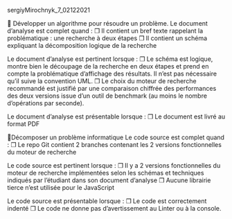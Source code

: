 sergiyMirochnyk_7_02122021


🎯 Développer un algorithme pour résoudre un problème.
Le document d’analyse est complet quand :
 ❒ Il contient un bref texte rappelant la problématique : une recherche à deux étapes
 ❒ Il contient un schéma expliquant la décomposition logique de la recherche
 
Le document d’analyse est pertinent lorsque :
 ❒ Le schéma est logique, montre bien le découpage de la recherche en deux étapes et prend en compte la problématique d’affichage des résultats. Il n’est pas nécessaire qu’il suive la convention UML.
 ❒ Le choix du moteur de recherche recommandé est justifié par une comparaison chiffrée des performances des deux versions issue d’un outil de benchmark (au moins le nombre d’opérations par seconde).

Le document d’analyse est présentable lorsque :
 ❒ Le document est livré au format PDF

🎯Décomposer un problème informatique
Le code source est complet quand :
 ❒ Le repo Git contient 2 branches contenant les 2 versions fonctionnelles du moteur de recherche

Le code source est pertinent lorsque :
 ❒ Il y a 2 versions fonctionnelles du moteur de recherche implémentées selon les schémas et techniques indiqués par l’étudiant dans son document d’analyse
 ❒ Aucune librairie tierce n’est utilisée pour le JavaScript

Le code source est présentable lorsque :
 ❒ Le code est correctement indenté
 ❒ Le code ne donne pas d’avertissement au Linter ou à la console.
